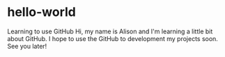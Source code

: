 # hello-world
Learning to use GitHub
Hi, my name is Alison and I'm learning a little bit about GitHub. I hope to use the GitHub to development my projects soon.
See you later!
